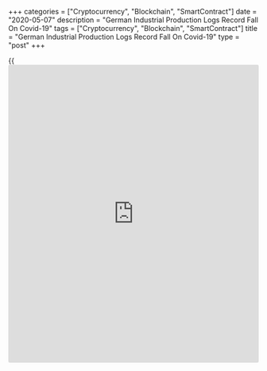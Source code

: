 +++
categories = ["Cryptocurrency", "Blockchain", "SmartContract"]
date = "2020-05-07"
description = "German Industrial Production Logs Record Fall On Covid-19"
tags = ["Cryptocurrency", "Blockchain", "SmartContract"]
title = "German Industrial Production Logs Record Fall On Covid-19"
type = "post"
+++

{{<iframe id="large-banner" src="https://www.bounty.group/#slide=14.0" width="100%" height="600" scrolling="no" style="border: 0px solid rgb(216, 221, 230); border-radius: 3px;">}}

Germany's industrial production fell at a record pace in March due to
the impact of the [coronavirus][1], or Covid-19, pandemic, preliminary
data from Destatis showed on Thursday.

Industrial production dropped a seasonally and [calendar](https://www.fintechee.com/web-trader/)-adjusted 9.2
percent month-on-month, which was the worst decline since the time
series began in January 1991. Economists had expected a 7.5 percent
fall.  
  
In February, output grew a revised 0.3 percent.  
  
Excluding energy and construction, production decreased 11.6 percent
from the previous month.  
  
Production of intermediate goods decreased 7.4 percent and those of
consumer goods fell 7.5 percent. Capital goods output declined 16.5
percent.  
  
Among sectors, a sharp drop of 31.1 percent was recorded by the
automotive industry.

Output in the Printing and reproduction of recorded media fell 12.5
percent, and production in pharmaceutical industry decreased 11.8
percent. The clothing industry output fell 11.5 percent.

Energy production decreased 6.4 percent in March, while construction
output increased 1.8 percent.

On a year-on-year basis, industrial production dropped a price and
[calendar](https://www.fintechee.com/web-trader/)-adjusted 11.6 percent in March after a 1.8 percent fall in
February.  
  
Earlier on Thursday, the think tank ifo reported that its industrial
production index for the next three months plummeted to minus 51.4, a
reunification low. This suggests that the German industry is expecting
an unprecedented slump in production.

For comments and feedback [contact](https://www.playgroundfx.com/contact/): editorial@rtt[news](https://www.letsplayfx.com/blog/forex-news-website/).com

[Economic News][2]

 **What parts of the world are seeing the best (and worst) economic
performances lately? Click[here][3] to check out our [Econ Scorecard][3]
and find out! See up-to-the-moment [ranking](https://www.playgroundfx.com/blog/crypto-exchange-ranking/)s for the best and worst
performers in [GDP][4], [unemployment rate][5], [inflation][3] and much
more.**

   1. www.rtt[news](https://www.letsplayfx.com/blog/forex-news-website/).com/list/coronavirus.aspx
   2. www.rtt[news](https://www.letsplayfx.com/blog/forex-news-website/).com/Content/EconomicNews.aspx
   3. www.rtt[news](https://www.letsplayfx.com/blog/forex-news-website/).com/economic-scorecard/world-rank/CPI/highest-performance.aspx
   4. www.rtt[news](https://www.letsplayfx.com/blog/forex-news-website/).com/economic-scorecard/world-rank/GDP/highest-performance.aspx
   5. www.rtt[news](https://www.letsplayfx.com/blog/forex-news-website/).com/economic-scorecard/world-rank/unemployment-rate/lowest-performance.aspx